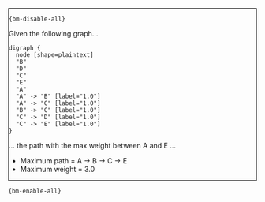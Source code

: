 <div style="border:1px solid black;">

`{bm-disable-all}`

Given the following graph...

````{dot}
digraph {
  node [shape=plaintext]
  "B"
  "D"
  "C"
  "E"
  "A"
  "A" -> "B" [label="1.0"]
  "A" -> "C" [label="1.0"]
  "B" -> "C" [label="1.0"]
  "C" -> "D" [label="1.0"]
  "C" -> "E" [label="1.0"]
}
````

... the path with the max weight between A and E ...

 * Maximum path = A -> B -> C -> E
 * Maximum weight = 3.0
</div>

`{bm-enable-all}`

